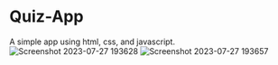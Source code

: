 # Quiz-App
A simple app using html, css, and javascript.
![Screenshot 2023-07-27 193628](https://github.com/sumitkr739/Quiz-App/assets/116585363/c3aa8525-ce35-446e-a548-fbd505cc3d78)
![Screenshot 2023-07-27 193657](https://github.com/sumitkr739/Quiz-App/assets/116585363/1c075eab-c988-446f-99b4-edefd7a528d5)
